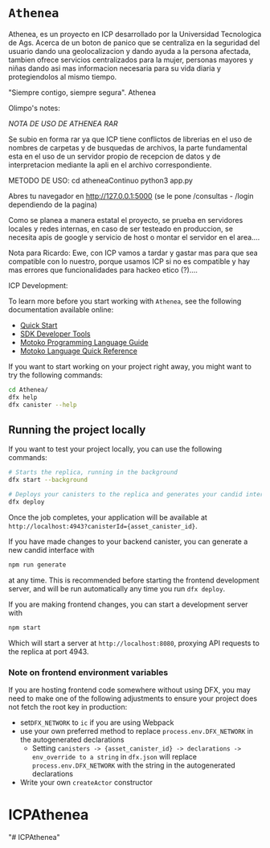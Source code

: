 # `Athenea`

Athenea, es un proyecto en ICP desarrollado por la Universidad Tecnologica de Ags. Acerca de un boton de panico que se centraliza en la seguridad del usuario dando una geolocalizacion y dando ayuda a la persona afectada, tambien ofrece servicios centralizados para la mujer, personas mayores y niñas dando asi mas informacion necesaria para su vida diaria y protegiendolos al mismo tiempo. 

"Siempre contigo, siempre segura". Athenea


Olimpo's notes: 


*NOTA DE USO DE ATHENEA RAR*

Se subio en forma rar ya que ICP tiene conflictos de librerias en el uso de nombres de carpetas y de busquedas de archivos, la parte fundamental esta en el uso de un servidor propio de recepcion de datos y de interpretacion mediante la apli en el archivo correspondiente. 

METODO DE USO: 
  cd atheneaContinuo
  python3 app.py

  Abres tu navegador en http://127.0.0.1:5000 (se le pone /consultas - /login dependiendo de la pagina)

Como se planea a manera estatal el proyecto, se prueba en servidores locales y redes internas, en caso de ser testeado en produccion, se necesita apis de google y servicio de host o montar el servidor en el area....


Nota para Ricardo: 
Ewe, con ICP vamos a tardar y gastar mas para que sea compatible con lo nuestro, porque usamos ICP si no es compatible y hay mas errores que funcionalidades para hackeo etico (?)....



ICP Development:

To learn more before you start working with `Athenea`, see the following documentation available online:

- [Quick Start](https://internetcomputer.org/docs/current/developer-docs/setup/deploy-locally)
- [SDK Developer Tools](https://internetcomputer.org/docs/current/developer-docs/setup/install)
- [Motoko Programming Language Guide](https://internetcomputer.org/docs/current/motoko/main/motoko)
- [Motoko Language Quick Reference](https://internetcomputer.org/docs/current/motoko/main/language-manual)

If you want to start working on your project right away, you might want to try the following commands:

```bash
cd Athenea/
dfx help
dfx canister --help
```

## Running the project locally

If you want to test your project locally, you can use the following commands:

```bash
# Starts the replica, running in the background
dfx start --background

# Deploys your canisters to the replica and generates your candid interface
dfx deploy
```

Once the job completes, your application will be available at `http://localhost:4943?canisterId={asset_canister_id}`.

If you have made changes to your backend canister, you can generate a new candid interface with

```bash
npm run generate
```

at any time. This is recommended before starting the frontend development server, and will be run automatically any time you run `dfx deploy`.

If you are making frontend changes, you can start a development server with

```bash
npm start
```

Which will start a server at `http://localhost:8080`, proxying API requests to the replica at port 4943.

### Note on frontend environment variables

If you are hosting frontend code somewhere without using DFX, you may need to make one of the following adjustments to ensure your project does not fetch the root key in production:

- set`DFX_NETWORK` to `ic` if you are using Webpack
- use your own preferred method to replace `process.env.DFX_NETWORK` in the autogenerated declarations
  - Setting `canisters -> {asset_canister_id} -> declarations -> env_override to a string` in `dfx.json` will replace `process.env.DFX_NETWORK` with the string in the autogenerated declarations
- Write your own `createActor` constructor
# ICPAthenea
"# ICPAthenea" 

